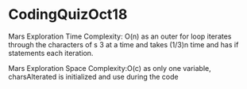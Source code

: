 # CodingQuizOct18
Mars Exploration Time Complexity: O(n) as an outer for loop iterates through the characters of s 3 at a time and takes (1/3)n time and has if
statements each iteration.

Mars Exploration Space Complexity:O(c) as only one variable, charsAlterated is initialized and use during the code
